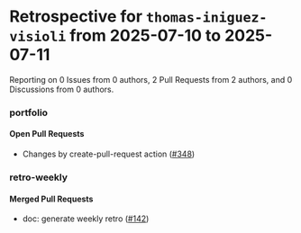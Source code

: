 # Retrospective for `thomas-iniguez-visioli` from 2025-07-10 to 2025-07-11

Reporting on 0 Issues from 0 authors, 2 Pull Requests from 2 authors, and 0 Discussions from 0 authors.


### portfolio

#### Open Pull Requests

- Changes by create-pull-request action ([#348](https://github.com/thomas-iniguez-visioli/portfolio/pull/348))

### retro-weekly

#### Merged Pull Requests

- doc: generate weekly retro ([#142](https://github.com/thomas-iniguez-visioli/retro-weekly/pull/142))
